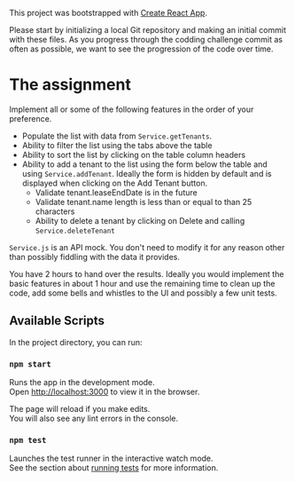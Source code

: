This project was bootstrapped with [Create React App](https://github.com/facebook/create-react-app).

Please start by initializing a local Git repository and making an initial commit with these files.
As you progress through the codding challenge commit as often as possible, we want to see the progression of the code
over time.

# The assignment

Implement all or some of the following features in the order of your preference.

* Populate the list with data from `Service.getTenants`.
* Ability to filter the list using the tabs above the table
* Ability to sort the list by clicking on the table column headers
* Ability to add a tenant to the list using the form below the table and using `Service.addTenant`. Ideally the form is
 hidden by default and is displayed when clicking on the Add Tenant button.
  * Validate tenant.leaseEndDate is in the future
  * Validate tenant.name length is less than or equal to than 25 characters
  * Ability to delete a tenant by clicking on Delete and calling `Service.deleteTenant`

`Service.js`  is an API mock. You don't need to modify it for any reason other than possibly fiddling with the data it 
provides.

You have 2 hours to hand over the results. Ideally you would implement the basic features in about 1 hour and use the
remaining time to clean up the code, add some bells and whistles to the UI and possibly a few unit tests. 

## Available Scripts

In the project directory, you can run:

### `npm start`

Runs the app in the development mode.<br />
Open [http://localhost:3000](http://localhost:3000) to view it in the browser.

The page will reload if you make edits.<br />
You will also see any lint errors in the console.

### `npm test`

Launches the test runner in the interactive watch mode.<br />
See the section about [running tests](https://facebook.github.io/create-react-app/docs/running-tests) for more information.
